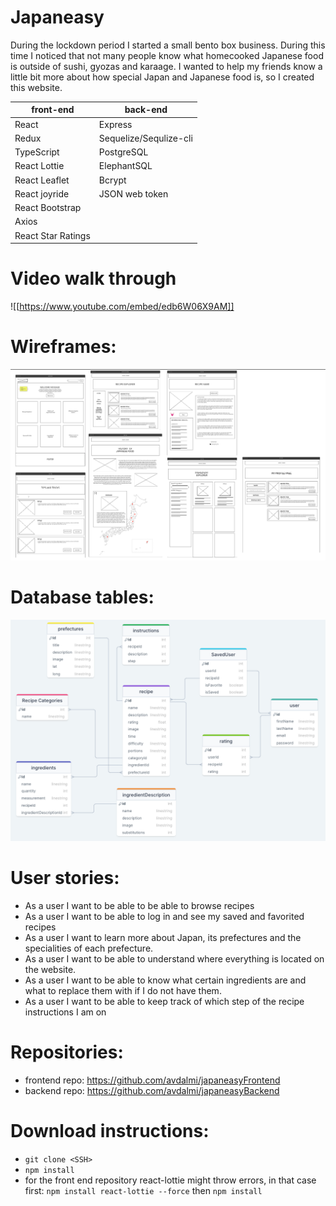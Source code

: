 # Japaneasy

During the lockdown period I started a small bento box business. During this time I noticed that not many people know what homecooked Japanese food is outside of sushi, gyozas and karaage. I wanted to help my friends know a little bit more about how special Japan and Japanese food is, so I created this website.

| front-end          | back-end               |
| ------------------ | ---------------------- |
| React              | Express                |
| Redux              | Sequelize/Sequlize-cli |
| TypeScript         | PostgreSQL             |
| React Lottie       | ElephantSQL            |
| React Leaflet      | Bcrypt                 |
| React joyride      | JSON web token         |
| React Bootstrap    |                        |
| Axios              |                        |
| React Star Ratings |                        |

# Video walk through

![[https://www.youtube.com/embed/edb6W06X9AM]]

# Wireframes:

![wireframes for website](./src/images/wireframes.png)

# Database tables:

![database tables for website](./src//images/database.png)

# User stories:

- As a user I want to be able to be able to browse recipes
- As a user I want to be able to log in and see my saved and favorited recipes
- As a user I want to learn more about Japan, its prefectures and the specialities of each prefecture.
- As a user I want to be able to understand where everything is located on the website.
- As a user I want to be able to know what certain ingredients are and what to replace them with if I do not have them.
- As a user I want to be able to keep track of which step of the recipe instructions I am on

# Repositories:

- frontend repo: https://github.com/avdalmi/japaneasyFrontend
- backend repo: https://github.com/avdalmi/japaneasyBackend

# Download instructions:

- `git clone <SSH>`
- `npm install `
- for the front end repository react-lottie might throw errors, in that case first: `npm install react-lottie --force` then `npm install`
